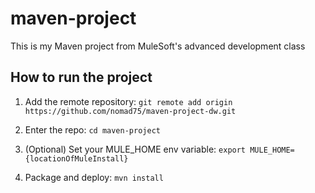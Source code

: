 # maven-project

This is my Maven project from MuleSoft's advanced development class

## How to run the project

1. Add the remote repository: `git remote add origin https://github.com/nomad75/maven-project-dw.git`

1. Enter the repo: `cd maven-project`

1. (Optional) Set your MULE_HOME env variable: `export MULE_HOME={locationOfMuleInstall}`

1. Package and deploy: `mvn install`
